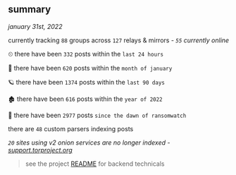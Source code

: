
## summary
_january 31st, 2022_

currently tracking `88` groups across `127` relays & mirrors - _`55` currently online_

⏲ there have been `332` posts within the `last 24 hours`

🦈 there have been `620` posts within the `month of january`

🪐 there have been `1374` posts within the `last 90 days`

🏚 there have been `616` posts within the `year of 2022`

🦕 there have been `2977` posts `since the dawn of ransomwatch`

there are `48` custom parsers indexing posts

_`20` sites using v2 onion services are no longer indexed - [support.torproject.org](https://support.torproject.org/onionservices/v2-deprecation/)_

> see the project [README](https://github.com/thetanz/ransomwatch#ransomwatch--) for backend technicals
